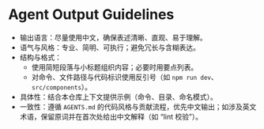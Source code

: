 # Agent Output Guidelines

- 输出语言：尽量使用中文，确保表述清晰、直观、易于理解。
- 语气与风格：专业、简明、可执行；避免冗长与含糊表达。
- 结构与格式：
  - 使用简短段落与小标题组织内容；必要时用要点列表。
  - 对命令、文件路径与代码标识使用反引号（如 `npm run dev`、`src/components`）。
- 具体性：结合本仓库上下文提供示例（命令、目录、命名模式）。
- 一致性：遵循 `AGENTS.md` 的代码风格与贡献流程，优先中文输出；如涉及英文术语，保留原词并在首次处给出中文解释（如 “lint 校验”）。
